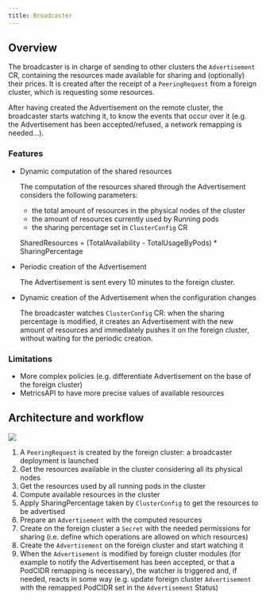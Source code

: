 ```yaml
---
title: Broadcaster
---
```


## Overview
The broadcaster is in charge of sending to other clusters the `Advertisement` CR, containing the resources made available 
for sharing and (optionally) their prices. 
It is created after the receipt of a `PeeringRequest` from a foreign cluster, which is requesting some resources.

After having created the Advertisement on the remote cluster, the broadcaster starts watching it, to know the events that occur over it
(e.g. the Advertisement has been accepted/refused, a network remapping is needed...).

### Features
* Dynamic computation of the shared resources

  The computation of the resources shared through the Advertisement considers the following parameters:
    - the total amount of resources in the physical nodes of the cluster
    - the amount of resources currently used by Running pods
    - the sharing percentage set in `ClusterConfig` CR
 
   SharedResources = (TotalAvailability - TotalUsageByPods) * SharingPercentage
* Periodic creation of the Advertisement

   The Advertisement is sent every 10 minutes to the foreign cluster.
* Dynamic creation of the Advertisement when the configuration changes

   The broadcaster watches `ClusterConfig` CR: when the sharing percentage is modified, it creates an Advertisement with 
   the new amount of resources and immediately pushes it on the foreign cluster, without waiting for the periodic creation.

### Limitations
* More complex policies (e.g. differentiate Advertisement on the base of the foreign cluster)
* MetricsAPI to have more precise values of available resources

## Architecture and workflow
![](/images/advertisement-protocol/broadcaster-workflow.png)

1. A `PeeringRequest` is created by the foreign cluster: a broadcaster deployment is launched
2. Get the resources available in the cluster considering all its physical nodes
3. Get the resources used by all running pods in the cluster
4. Compute available resources in the cluster
5. Apply SharingPercentage taken by `ClusterConfig` to get the resources to be advertised
6. Prepare an `Advertisement` with the computed resources
7. Create on the foreign cluster a `Secret` with the needed permissions for sharing (i.e. define which operations are allowed on which resources)
8. Create the `Advertisement` on the foreign cluster and start watching it
9. When the `Advertisement` is modified by foreign cluster modules (for example to notify the Advertisement has been accepted,
   or that a PodCIDR remapping is necessary), the watcher is triggered and, if needed, reacts in some way
   (e.g. update foreign cluster `Advertisement` with the remapped PodCIDR set in the `Advertisement` Status)
